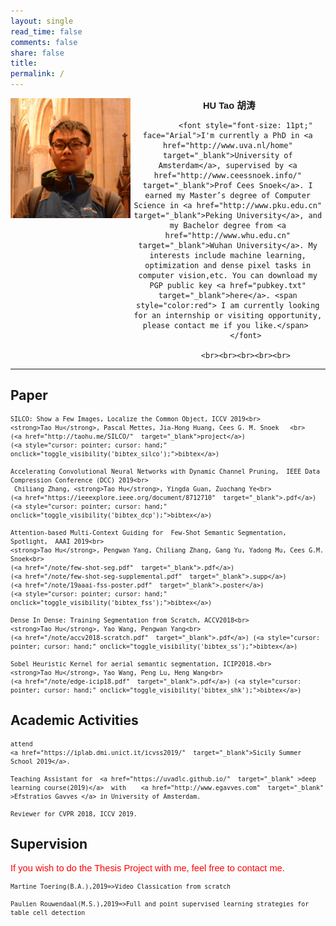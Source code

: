 ```yaml
---
layout: single
read_time: false
comments: false
share: false
title: 
permalink: /
---
```




<div>
<div style="float:left;width:38%">
<img src="/assets/images/avatar.jpg"
                  border="0">
</div>

<div style="text-align:center" style="float:left;width:60%"> 
<font style="font-size: 11pt;" face="Arial"><b>&nbsp;HU Tao <span
                  lang="zh-cn">胡涛</span></b></font><br>                 
           
            
            <font style="font-size: 11pt;" face="Arial">I'm currently a PhD in <a href="http://www.uva.nl/home" target="_blank">University of Amsterdam</a>, supervised by <a href="http://www.ceessnoek.info/" target="_blank">Prof Cees Snoek</a>. I earned my Master’s degree of Computer Science in <a href="http://www.pku.edu.cn" target="_blank">Peking University</a>, and my Bachelor degree from <a href="http://www.whu.edu.cn" target="_blank">Wuhan University</a>. My interests include machine learning, optimization and dense pixel tasks in computer vision,etc. You can download my PGP public key <a href="pubkey.txt" target="_blank">here</a>. <span style="color:red"> I am currently looking for an internship or visiting opportunity, please contact me if you like.</span> 
            </font>
            
            <br><br><br><br><br>
 </div>
</div>
 <div class="clearfix"> </div>
 

---
<!--
<span style="color:red">News:</span> 2018 Our team ranks 2th in <a href="https://project.inria.fr/aerialimagelabeling/leaderboard/"  target="_blank" style="color:gray">Inria Aerial Image Labeling Benchmark</a>

## news
> One paper is submitted to ICCV!
-->


##  Paper

>  <small>
    SILCO: Show a Few Images, Localize the Common Object, ICCV 2019<br>
    <strong>Tao Hu</strong>, Pascal Mettes, Jia-Hong Huang, Cees G. M. Snoek   <br>
    (<a href="http://taohu.me/SILCO/"  target="_blank">project</a>)
    (<a style="cursor: pointer; cursor: hand;" onclick="toggle_visibility('bibtex_silco');">bibtex</a>)
</small>

<div id="bibtex_silco" style="display:none;">
<small><div class="highlighter-rouge"><pre class="highlight">
<code>@article{silco2019,
  title={SILCO: Show a Few Images, Localize the Common Object},
  author={Tao HU and Pascal Mettes and Jia-Hong Huang and Cees  Snoek},
  booktitle=ICCV,
  year={2019}
}
</code></pre></div></small>
</div>


>  <small>
    Accelerating Convolutional Neural Networks with Dynamic Channel Pruning,  IEEE Data Compression Conference (DCC) 2019<br>
     Chiliang Zhang, <strong>Tao Hu</strong>, Yingda Guan, Zuochang Ye<br>
    (<a href="https://ieeexplore.ieee.org/document/8712710"  target="_blank">.pdf</a>)
    (<a style="cursor: pointer; cursor: hand;" onclick="toggle_visibility('bibtex_dcp');">bibtex</a>)
</small>

<div id="bibtex_dcp" style="display:none;">
<small><div class="highlighter-rouge"><pre class="highlight">
<code>@article{chi2018,
  title={Accelerating Convolutional Neural Networks with Dynamic Channel Pruning},
  author={Chiliang Zhang and Tao HU and Yingda Guan and Zuochang Ye},
  booktitle=Data Compression Conference,
  year={2019}
}
</code></pre></div></small>
</div>





>  <small>
    Attention-based Multi-Context Guiding for  Few-Shot Semantic Segmentation, Spotlight,  AAAI 2019<br>
    <strong>Tao Hu</strong>, Pengwan Yang, Chiliang Zhang, Gang Yu, Yadong Mu, Cees G.M. Snoek<br>
    (<a href="/note/few-shot-seg.pdf"  target="_blank">.pdf</a>)
    (<a href="/note/few-shot-seg-supplemental.pdf"  target="_blank">.supp</a>)
    (<a href="/note/19aaai-fss-poster.pdf"  target="_blank">.poster</a>)
    (<a style="cursor: pointer; cursor: hand;" onclick="toggle_visibility('bibtex_fss');">bibtex</a>)
</small>
<div id="bibtex_fss" style="display:none;">
<small><div class="highlighter-rouge"><pre class="highlight">
<code>@article{tao2018fss,
  title={Attention-based Multi-Context Guiding for Few-Shot Semantic Segmentation},
  author={Tao HU and Pengwan Yang and Chiliang Zhang and Gang Yu and Yadong Mu and Cees Snoek},
  booktitle=AAAI,
  year={2019}
}
</code></pre></div></small>
</div>






>  <small>
    Dense In Dense: Training Segmentation from Scratch, ACCV2018<br>
    <strong>Tao Hu</strong>, Yao Wang, Pengwan Yang<br>
    (<a href="/note/accv2018-scratch.pdf"  target="_blank">.pdf</a>) (<a style="cursor: pointer; cursor: hand;" onclick="toggle_visibility('bibtex_ss');">bibtex</a>)
</small>

<div id="bibtex_ss" style="display:none;">
<small><div class="highlighter-rouge"><pre class="highlight">
<code>@article{tao2018ss,
  title={Dense In Dense: Training Segmentation from Scratch},
  author={Tao HU and Yao Wang and Pengwan Yang},
  booktitle=ACCV,
  year={2018}
}
</code></pre></div></small>
</div>







>  <small>
    Sobel Heuristic Kernel for aerial semantic segmentation, ICIP2018.<br>
    <strong>Tao Hu</strong>, Yao Wang, Peng Lu, Heng Wang<br>
    (<a href="/note/edge-icip18.pdf"  target="_blank">.pdf</a>) (<a style="cursor: pointer; cursor: hand;" onclick="toggle_visibility('bibtex_shk');">bibtex</a>)
</small>

<div id="bibtex_shk" style="display:none;">
<small><div class="highlighter-rouge"><pre class="highlight">
<code>@article{tao2018shk,
  title={Sobel Heuristic Kernel for aerial semantic segmentation},
  author={Tao Hu and Yao Wang and Peng Lu and Heng Wang},
  booktitle=ICIP,
  year={2018}
}
</code></pre></div></small>
</div>


##  Academic Activities

>  <small>
  	attend 
    <a href="https://iplab.dmi.unict.it/icvss2019/"  target="_blank">Sicily Summer School 2019</a>.
</small>


>  <small>
	Teaching Assistant for  <a href="https://uvadlc.github.io/"  target="_blank" >deep learning course(2019)</a>  with    <a href="http://www.egavves.com"  target="_blank" >Efstratios Gavves </a> in University of Amsterdam.
</small>

>  <small>
	Reviewer for CVPR 2018, ICCV 2019.
</small>


##  Supervision

<font style="font-size: 11pt;" face="Arial"><span style="color:red"> If you wish to do the Thesis Project with me, feel free to contact me.</span></font>


>  <small>
  	Martine Toering(B.A.),2019=>Video Classication from scratch
</small>

>  <small>
  	Paulien Rouwendaal(M.S.),2019=>Full and point supervised learning strategies for table cell detection
</small>





<!--
> <small>
    Incremental Segmentation on Private Data without Catastrophic Forgetting, ACCV submission<br>
    (<a href="/note/incremental-seg-privacy.pdf"  target="_blank">.pdf</a>)
</small>


>  <small>
    Devils In Semantic Segmentation, Technical Report.<br>
    (<a href="/note/devil-icip18.pdf"  target="_blank">.pdf</a>)
</small>


>  <small>
    Hard Sample Mining Loss for Human Pose Estimation, Technical Report<br>
    (<a href="/note/pose-estimation.pdf"  target="_blank">.pdf</a>)
</small>

> <small>
    A Overview About Image Segmentation<br>
    (<a href="/note/overview_over_image_segmentation_report.pdf"  target="_blank">Technical Report</a>)
</small>

-->





<!--
##  Open Source

>  <small>
    Contributor of 
    <a href="https://github.com/ppwwyyxx/tensorpack"  target="_blank">Tensorpack(A Neural Net Training Interface on TensorFlow)</a>
</small>

>  <small>
    Contributor of 
    <a href="https://github.com/apache/incubator-mxnet"  target="_blank" >Mxnet</a>
</small>


##  Notes

> <small>
    Paper Summary<br>
    (<a href="/note/no_coding_farmer.pdf"  target="_blank">.pdf</a>)
</small>

> <small>
    Stochastic Method in Optimization(lecture note in Chinese)<br>
    (<a href="/note/sto.pdf"  target="_blank" >.pdf</a>)
</small>


## Course Project

> <small>
    Gradient Method Technical Report<br>
    (<a href="/note/gradient_method_technical_report.pdf"  target="_blank" >.pdf</a>)
</small>




> <small>
    Basic Persuit<br>
    (<a href="/note/bp.pdf"  target="_blank" >.pdf</a>)
</small>

> <small>
    Deep Learning Technical Report<br>
    (<a href="/note/deep_learning_technical_report.pdf"  target="_blank" >.pdf</a>)
</small>

> <small>
    Algorithms for Big Data Analysis Homework: 
    <a href="/note/hw1.pdf"  target="_blank" >hw1</a>,
    <a href="/note/hw2.pdf"  target="_blank" >hw2</a>,
    <a href="/note/hw3.pdf"  target="_blank" >hw3</a>,
    <a href="/note/hw4.pdf"  target="_blank" >hw4</a>,
    <a href="/note/final_project.pdf"  target="_blank" >final project</a>
</small>
-->

<script type="text/javascript" id="clustrmaps" src="//cdn.clustrmaps.com/map_v2.js?d=21CLf19jYJsPiUe2kjErKACvUCh1zZ2lnWcRCsPJRa4&cl=ffffff&w=a"></script>

<script type="text/javascript">
   function toggle_visibility(block_id) {
       var e = document.getElementById(block_id);
       if(e.style.display == 'block')
          e.style.display = 'none';
       else
          e.style.display = 'block';
   }
</script>	
    




